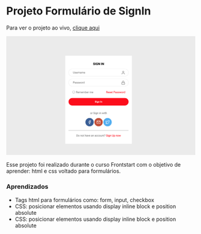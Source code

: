 # Projeto Formulário de SignIn

Para ver o projeto ao vivo, [clique aqui ](https://isadorastan.github.io/signinform/)

![Projeto Preview](https://github.com/isadorastan/signinform/blob/master/assets/project-preview.png?raw=true)

Esse projeto foi realizado durante o curso Frontstart com o objetivo de aprender: html e css voltado para formulários. 

### Aprendizados
- Tags html para formulários como: form, input, checkbox
- CSS: posicionar elementos usando display inline block e position absolute
- CSS: posicionar elementos usando display inline block e position absolute